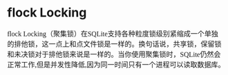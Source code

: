 # flock Locking
<font face="微软雅黑" size="3px">

flock Locking（聚集锁）在SQLite支持各种粒度锁级别紧缩成一个单独的排他锁，这一点上和点文件锁是一样的。换句话说，共享锁，保留锁和未决锁对于排他锁来说是一样的。当你使用聚集锁时，SQLite仍然会正常工作,但是并发性降低,因为同一时间只有一个进程可以读取数据库。
